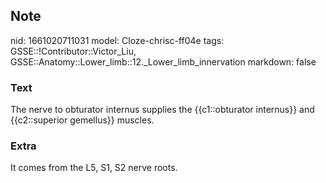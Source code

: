 ## Note
nid: 1661020711031
model: Cloze-chrisc-ff04e
tags: GSSE::!Contributor::Victor_Liu, GSSE::Anatomy::Lower_limb::12._Lower_limb_innervation
markdown: false

### Text
The nerve to obturator internus supplies the {{c1::obturator internus}} and {{c2::superior gemellus}} muscles.

### Extra
It comes from the L5, S1, S2 nerve roots.
